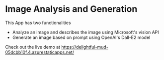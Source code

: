 # Image Analysis and Generation

This App has two functionalities
- Analyze an image and describes the image using Microsoft's vision API
- Generate an image based on prompt using OpenAI's Dall-E2 model

Check out the live demo at https://delightful-mud-05dcbb10f.4.azurestaticapps.net/
